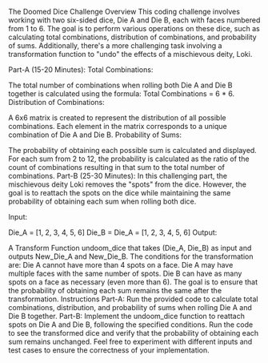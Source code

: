 The Doomed Dice Challenge
Overview
This coding challenge involves working with two six-sided dice, Die A and Die B, each with faces numbered from 1 to 6. The goal is to perform various operations on these dice, such as calculating total combinations, distribution of combinations, and probability of sums. Additionally, there's a more challenging task involving a transformation function to "undo" the effects of a mischievous deity, Loki.

Part-A (15-20 Minutes):
Total Combinations:

The total number of combinations when rolling both Die A and Die B together is calculated using the formula: Total Combinations = 6 * 6.
Distribution of Combinations:

A 6x6 matrix is created to represent the distribution of all possible combinations. Each element in the matrix corresponds to a unique combination of Die A and Die B.
Probability of Sums:

The probability of obtaining each possible sum is calculated and displayed. For each sum from 2 to 12, the probability is calculated as the ratio of the count of combinations resulting in that sum to the total number of combinations.
Part-B (25-30 Minutes):
In this challenging part, the mischievous deity Loki removes the "spots" from the dice. However, the goal is to reattach the spots on the dice while maintaining the same probability of obtaining each sum when rolling both dice.

Input:

Die_A = [1, 2, 3, 4, 5, 6]
Die_B = Die_A = [1, 2, 3, 4, 5, 6]
Output:

A Transform Function undoom_dice that takes (Die_A, Die_B) as input and outputs New_Die_A and New_Die_B. The conditions for the transformation are:
Die A cannot have more than 4 spots on a face.
Die A may have multiple faces with the same number of spots.
Die B can have as many spots on a face as necessary (even more than 6).
The goal is to ensure that the probability of obtaining each sum remains the same after the transformation.
Instructions
Part-A:
Run the provided code to calculate total combinations, distribution, and probability of sums when rolling Die A and Die B together.
Part-B:
Implement the undoom_dice function to reattach spots on Die A and Die B, following the specified conditions.
Run the code to see the transformed dice and verify that the probability of obtaining each sum remains unchanged.
Feel free to experiment with different inputs and test cases to ensure the correctness of your implementation.

